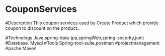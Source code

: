 # CouponServices

#Description
This coupon services used by Create Product which provide coupon to discount on the product..



#Technology
Java,spring-data-jpa,springWeb,spring-security,junit
#Database.
Mysql
#Tools
Spring-tool-suite,postman
#projectmanagement
Apache Maven